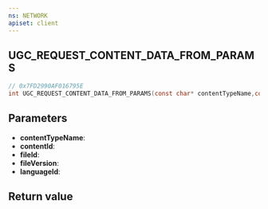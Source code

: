 ```yaml
---
ns: NETWORK
apiset: client
---
```

## UGC_REQUEST_CONTENT_DATA_FROM_PARAMS

```c
// 0x7FD2990AF016795E
int UGC_REQUEST_CONTENT_DATA_FROM_PARAMS(const char* contentTypeName,const char* contentId,int fileId,int fileVersion,int languageId);
```


## Parameters
* **contentTypeName**:
* **contentId**:
* **fileId**:
* **fileVersion**:
* **languageId**:

## Return value